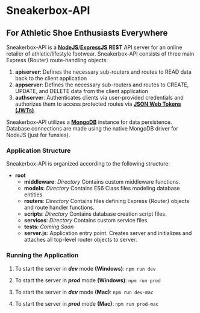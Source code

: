 # Sneakerbox-API
## For Athletic Shoe Enthusiasts Everywhere

Sneakerbox-API is a **[NodeJS](https://nodejs.org/en/about/)**/**[ExpressJS](https://expressjs.com/)** **REST** API server for an online retailer of athletic/lifestyle footwear. Sneakerbox-API consists of three main Express {Router} route-handling objects:

1. **apiserver**: Defines the necessary sub-routers and routes to READ data back to the client application
2. **appserver**: Defines the necessary sub-routers and routes to CREATE, UPDATE, and DELETE data from the client application
3. **authserver**: Authenticates clients via user-provided credentials and authorizes them to access protected routes via **[JSON Web Tokens (JWTs)](https://jwt.io)**.

Sneakerbox-API utilizes a **[MongoDB](https://www.mongodb.com/)** instance for data persistence. Database connections are made using the native MongoDB driver for NodeJS (just for funsies).

### Application Structure
Sneakerbox-API is organized according to the following structure:
+ **root**
    - **middleware**: *Directory* Contains custom middleware functions.
    - **models**: *Directory* Contains ES6 Class files modeling database entities.
    - **routers**: *Directory* Contains files defining Express {Router} objects and route handler functions.
    - **scripts**: *Directory* Contains database creation script files.
    - **services**: *Directory* Contains custom service files.
    - **tests**: *Coming Soon*
    - **server.js**: Application entry point. Creates server and initializes and attaches all top-level router objects to server.

### Running the Application
1. To start the server in **_dev_** mode **(Windows)**:
```npm run dev```

2. To start the server in **_prod_** mode **(Windows)**:
```npm run prod```

3. To start the server in **_dev_** mode **(Mac)**:
```npm run dev-mac```

4. To start the server in **_prod_** mode **(Mac)**:
```npm run prod-mac```
